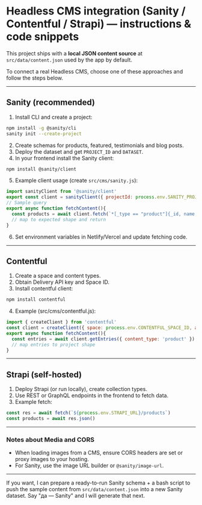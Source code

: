 # Headless CMS integration (Sanity / Contentful / Strapi) — instructions & code snippets

This project ships with a **local JSON content source** at `src/data/content.json` used by the app by default.

To connect a real Headless CMS, choose one of these approaches and follow the steps below.

---

## Sanity (recommended)

1. Install CLI and create a project:
```bash
npm install -g @sanity/cli
sanity init --create-project
```
2. Create schemas for products, featured, testimonials and blog posts.
3. Deploy the dataset and get `PROJECT_ID` and `DATASET`.
4. In your frontend install the Sanity client:
```bash
npm install @sanity/client
```
5. Example client usage (create `src/cms/sanity.js`):
```js
import sanityClient from '@sanity/client'
export const client = sanityClient({ projectId: process.env.SANITY_PROJECT_ID, dataset: process.env.SANITY_DATASET, useCdn: true })
// Sample query
export async function fetchContent(){
  const products = await client.fetch(`*[_type == "product"]{_id, name, price, 'img': image.asset->url}`)
  // map to expected shape and return
}
```
6. Set environment variables in Netlify/Vercel and update fetching code.

---

## Contentful

1. Create a space and content types.
2. Obtain Delivery API key and Space ID.
3. Install contentful client:
```bash
npm install contentful
```
4. Example (src/cms/contentful.js):
```js
import { createClient } from 'contentful'
const client = createClient({ space: process.env.CONTENTFUL_SPACE_ID, accessToken: process.env.CONTENTFUL_ACCESS_TOKEN })
export async function fetchContent(){
  const entries = await client.getEntries({ content_type: 'product' })
  // map entries to project shape
}
```

---

## Strapi (self-hosted)

1. Deploy Strapi (or run locally), create collection types.
2. Use REST or GraphQL endpoints in the frontend to fetch data.
3. Example fetch:
```js
const res = await fetch(`${process.env.STRAPI_URL}/products`)
const products = await res.json()
```

---

### Notes about Media and CORS
- When loading images from a CMS, ensure CORS headers are set or proxy images to your hosting.
- For Sanity, use the image URL builder or `@sanity/image-url`.

---

If you want, I can prepare a ready-to-run Sanity schema + a bash script to push the sample content from `src/data/content.json` into a new Sanity dataset. Say "да — Sanity" and I will generate that next.
